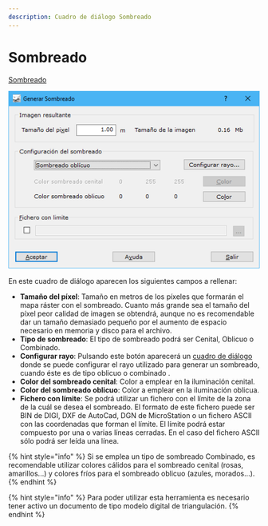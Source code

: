 ```yaml
---
description: Cuadro de diálogo Sombreado
---
```


# Sombreado

[Sombreado](../../como.../como-sombreado.md)

![Cuadro de di&#xE1;logo Sombreado](../../../.gitbook/assets/image%20%2838%29.png)

En este cuadro de diálogo aparecen los siguientes campos a rellenar:

* **Tamaño del píxel**: Tamaño en metros de los píxeles que formarán el mapa ráster con el sombreado. Cuanto más grande sea el tamaño del píxel peor calidad de imagen se obtendrá, aunque no es recomendable dar un tamaño demasiado pequeño por el aumento de espacio necesario en memoria y disco para el archivo.
* **Tipo de sombreado**: El tipo de sombreado podrá ser Cenital, Oblicuo o Combinado.
* **Configurar rayo**: Pulsando este botón aparecerá un [cuadro de diálogo ](configurar-rayo.md)donde se puede configurar el rayo utilizado para generar un sombreado, cuando éste es de tipo oblicuo o combinado .
* **Color del sombreado cenital**: Color a emplear en la iluminación cenital.
* **Color del sombreado oblicuo**: Color a emplear en la iluminación oblicua.
* **Fichero con límite**: Se podrá utilizar un fichero con el límite de la zona de la cuál se desea el sombreado. El formato de este fichero puede ser BIN de DIGI, DXF de AutoCad, DGN de MicroStation o un fichero ASCII con las coordenadas que forman el límite. El límite podrá estar compuesto por una o varias líneas cerradas. En el caso del fichero ASCII sólo podrá ser leída una línea.

{% hint style="info" %}
Si se emplea un tipo de sombreado Combinado, es recomendable utilizar colores cálidos para el sombreado cenital \(rosas, amarillos...\) y colores fríos para el sombreado oblicuo \(azules, morados...\).
{% endhint %}

{% hint style="info" %}
Para poder utilizar esta herramienta es necesario tener activo un documento de tipo modelo digital de triangulación.
{% endhint %}

